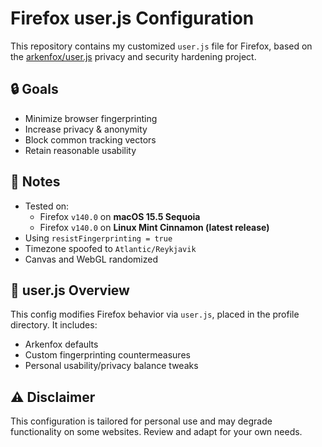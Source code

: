 # Firefox user.js Configuration

This repository contains my customized `user.js` file for Firefox, based on the [arkenfox/user.js](https://github.com/arkenfox/user.js) privacy and security hardening project.

## 🔒 Goals

- Minimize browser fingerprinting
- Increase privacy & anonymity
- Block common tracking vectors
- Retain reasonable usability

## 🧪 Notes

- Tested on:
  - Firefox `v140.0` on **macOS 15.5 Sequoia**
  - Firefox `v140.0` on **Linux Mint Cinnamon (latest release)**
- Using `resistFingerprinting = true`
- Timezone spoofed to `Atlantic/Reykjavik`
- Canvas and WebGL randomized

## 📄 user.js Overview

This config modifies Firefox behavior via `user.js`, placed in the profile directory. It includes:

- Arkenfox defaults
- Custom fingerprinting countermeasures
- Personal usability/privacy balance tweaks

## ⚠️ Disclaimer

This configuration is tailored for personal use and may degrade functionality on some websites. Review and adapt for your own needs.
